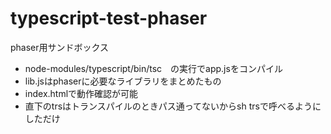 ﻿# typescript-test-phaser

phaser用サンドボックス

* node-modules/typescript/bin/tsc　の実行でapp.jsをコンパイル
* lib.jsはphaserに必要なライブラリをまとめたもの
* index.htmlで動作確認が可能
* 直下のtrsはトランスパイルのときパス通ってないからsh trsで呼べるようにしただけ

